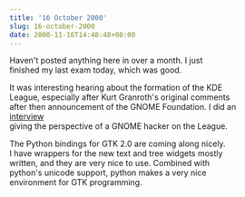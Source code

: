 ```yaml
---
title: '16 October 2000'
slug: 16-october-2000
date: 2000-11-16T14:48:48+08:00
---
```


Haven\'t posted anything here in over a month. I just\
finished my last exam today, which was good.

It was interesting hearing about the formation of the KDE\
League, especially after Kurt Granroth\'s original comments\
after then announcement of the GNOME Foundation. I did an\
[interview](http://www.linuxworld.com.au/news.php3?nid=335&tid=2)\
giving the perspective of a GNOME hacker on the League.

The Python bindings for GTK 2.0 are coming along nicely.\
I have wrappers for the new text and tree widgets mostly\
written, and they are very nice to use. Combined with\
python\'s unicode support, python makes a very nice\
environment for GTK programming.
